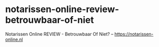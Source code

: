 # notarissen-online-review-betrouwbaar-of-niet
Notarissen Online REVIEW - Betrouwbaar Of Niet? – https://notarissen-online.nl
